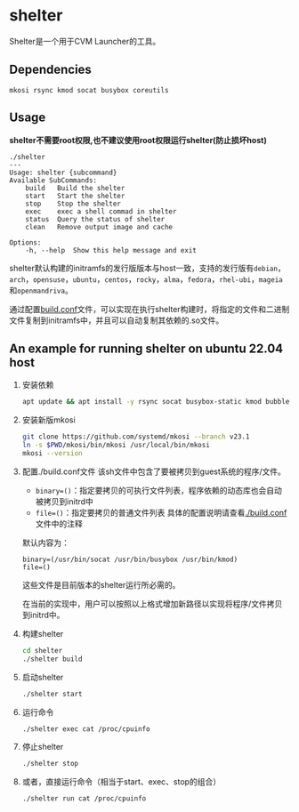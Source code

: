 # shelter

Shelter是一个用于CVM Launcher的工具。

## Dependencies

~~~
mkosi rsync kmod socat busybox coreutils
~~~

## Usage

**shelter不需要root权限,也不建议使用root权限运行shelter(防止损坏host)**

~~~
./shelter
---
Usage: shelter {subcommand}
Available SubCommands:
    build   Build the shelter
    start   Start the shelter
    stop    Stop the shelter
    exec    exec a shell commad in shelter
    status  Query the status of shelter
    clean   Remove output image and cache

Options:
    -h, --help  Show this help message and exit
~~~

shelter默认构建的initramfs的发行版版本与host一致，支持的发行版有`debian`，`arch`，`opensuse`，`ubuntu`，`centos`，`rocky`，`alma`，`fedora`，`rhel-ubi`，`mageia`和`openmandriva`。

通过配置[build.conf](./build.conf)文件，可以实现在执行shelter构建时，将指定的文件和二进制文件复制到initramfs中，并且可以自动复制其依赖的.so文件。

## An example for running shelter on ubuntu 22.04 host

1. 安装依赖
    ~~~sh
    apt update && apt install -y rsync socat busybox-static kmod bubblewrap qemu-system-x86
    ~~~

2. 安装新版mkosi
    ~~~sh
    git clone https://github.com/systemd/mkosi --branch v23.1
    ln -s $PWD/mkosi/bin/mkosi /usr/local/bin/mkosi
    mkosi --version
    ~~~

3. 配置./build.conf文件
    该sh文件中包含了要被拷贝到guest系统的程序/文件。
    - `binary=()`：指定要拷贝的可执行文件列表，程序依赖的动态库也会自动被拷贝到initrd中
    - `file=()`：指定要拷贝的普通文件列表
    具体的配置说明请查看[./build.conf](./build.conf)文件中的注释

    默认内容为：
    ~~~
    binary=(/usr/bin/socat /usr/bin/busybox /usr/bin/kmod)
    file=()
    ~~~
    这些文件是目前版本的shelter运行所必需的。
    
    在当前的实现中，用户可以按照以上格式增加新路径以实现将程序/文件拷贝到initrd中。

4. 构建shelter
    ~~~sh
    cd shelter
    ./shelter build
    ~~~

5. 启动shelter
    ~~~sh
    ./shelter start
    ~~~

6. 运行命令
    ~~~sh
    ./shelter exec cat /proc/cpuinfo
    ~~~

7. 停止shelter
    ~~~sh
    ./shelter stop
    ~~~

8. 或者，直接运行命令（相当于start、exec、stop的组合）

    ~~~sh
    ./shelter run cat /proc/cpuinfo
    ~~~

